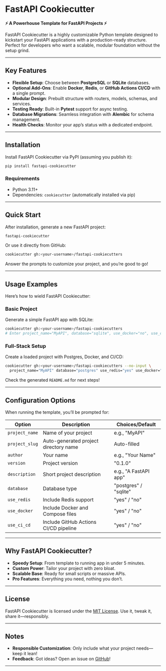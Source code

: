 # FastAPI Cookiecutter
**⚡ A Powerhouse Template for FastAPI Projects ⚡**

FastAPI Cookiecutter is a highly customizable Python template designed to kickstart your FastAPI applications with a production-ready structure. Perfect for developers who want a scalable, modular foundation without the setup grind.

---

## Key Features
- **Flexible Setup**: Choose between **PostgreSQL** or **SQLite** databases.
- **Optional Add-Ons**: Enable **Docker**, **Redis**, or **GitHub Actions CI/CD** with a single prompt.
- **Modular Design**: Prebuilt structure with routers, models, schemas, and services.
- **Testing Ready**: Built-in **Pytest** support for async testing.
- **Database Migrations**: Seamless integration with **Alembic** for schema management.
- **Health Checks**: Monitor your app’s status with a dedicated endpoint.

---

## Installation
Install FastAPI Cookiecutter via PyPI (assuming you publish it):

```bash
pip install fastapi-cookiecutter
```

### Requirements
- Python 3.11+
- Dependencies: `cookiecutter` (automatically installed via pip)

---

## Quick Start
After installation, generate a new FastAPI project:

```bash
fastapi-cookiecutter
```

Or use it directly from GitHub:

```bash
cookiecutter gh:<your-username>/fastapi-cookiecutters
```

Answer the prompts to customize your project, and you’re good to go!

---

## Usage Examples
Here’s how to wield FastAPI Cookiecutter:

### Basic Project
Generate a simple FastAPI app with SQLite:
```bash
cookiecutter gh:<your-username>/fastapi-cookiecutters
# Enter project_name="MyAPI", database="sqlite", use_docker="no", use_ci_cd="no"
```

### Full-Stack Setup
Create a loaded project with Postgres, Docker, and CI/CD:
```bash
cookiecutter gh:<your-username>/fastapi-cookiecutters --no-input \
  project_name="MyAPI" database="postgres" use_redis="yes" use_docker="yes" use_ci_cd="yes"
```

Check the generated `README.md` for next steps!

---

## Configuration Options
When running the template, you’ll be prompted for:

| Option            | Description                                   | Choices/Default          |
|-------------------|-----------------------------------------------|--------------------------|
| `project_name`    | Name of your project                         | e.g., "MyAPI"            |
| `project_slug`    | Auto-generated project directory name        | Auto-filled              |
| `author`          | Your name                                    | e.g., "Your Name"        |
| `version`         | Project version                              | "0.1.0"                 |
| `description`     | Short project description                    | e.g., "A FastAPI app"   |
| `database`        | Database type                                | "postgres" / "sqlite"   |
| `use_redis`       | Include Redis support                        | "yes" / "no"            |
| `use_docker`      | Include Docker and Compose files             | "yes" / "no"            |
| `use_ci_cd`       | Include GitHub Actions CI/CD pipeline        | "yes" / "no"            |

---

## Why FastAPI Cookiecutter?
- **Speedy Setup**: From template to running app in under 5 minutes.
- **Custom Power**: Tailor your project with zero bloat.
- **Scalable Base**: Ready for small scripts or massive APIs.
- **Pro Features**: Everything you need, nothing you don’t.

---


## License
FastAPI Cookiecutter is licensed under the [MIT License](https://github.com/Mohammad222pr/fastapi-cookiecutter/blob/main/LICENSE). Use it, tweak it, share it—responsibly.

---

## Notes
- **Responsible Customization**: Only include what your project needs—keep it lean!
- **Feedback**: Got ideas? Open an issue on [GitHub](https://github.com/Mohammad222pr/fastapi-cookiecutter/issues)!

---